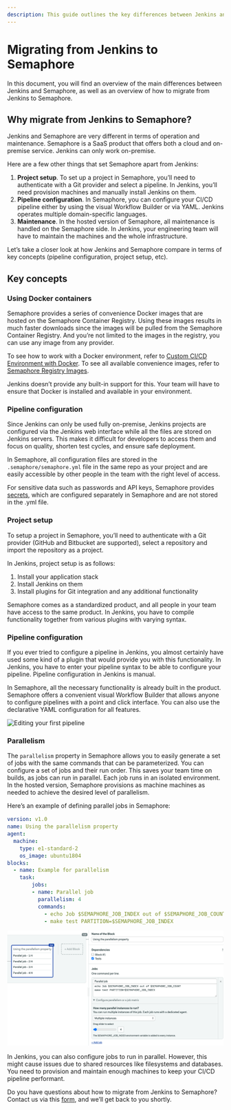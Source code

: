 ```yaml
---
description: This guide outlines the key differences between Jenkins and Semaphore 2.0 and provides you with a direction to migrate to Semaphore 2.0.
---
```


# Migrating from Jenkins to Semaphore

In this document, you will find an overview of the main differences between Jenkins and Semaphore, 
as well as an overview of how to migrate from Jenkins to Semaphore.

## Why migrate from Jenkins to Semaphore?

Jenkins and Semaphore are very different in terms of operation and maintenance. 
Semaphore is a SaaS product that offers both a cloud and on-premise service. Jenkins can only work on-premise.

Here are a few other things that set Semaphore apart from Jenkins:
1. **Project setup**. To set up a project in Semaphore, you’ll need to authenticate with a Git provider and select a pipeline. 
In Jenkins, you’ll need provision machines and manually install Jenkins on them.
2. **Pipeline configuration**. In Semaphore, you can configure your CI/CD pipeline either by using the visual Workflow Builder or via YAML. 
Jenkins operates multiple domain-specific languages.
3. **Maintenance**. In the hosted version of Semaphore, all maintenance is handled on the Semaphore side. 
In Jenkins, your engineering team will have to maintain the machines and the whole infrastructure.

Let’s take a closer look at how Jenkins and Semaphore compare in terms of key concepts (pipeline configuration, project setup, etc).

## Key concepts

### Using Docker containers

Semaphore provides a series of convenience Docker images that are hosted on the Semaphore Container Registry. 
Using these images results in much faster downloads since the images will be pulled from the Semaphore Container Registry. 
And you’re not limited to the images in the registry, you can use any image from any provider.

To see how to work with a Docker environment, refer to [Custom CI/CD Environment with Docker][custom-cicd-docker]. 
To see all available convenience images, refer to [Semaphore Registry Images][semaphore-registry-images].

Jenkins doesn’t provide any built-in support for this. Your team will have to ensure that Docker is installed and available in your environment.

### Pipeline configuration

Since Jenkins can only be used fully on-premise, Jenkins projects are configured via the Jenkins web interface
while all the files are stored on Jenkins servers. 
This makes it difficult for developers to access them and focus on quality, shorten test cycles, and ensure safe deployment.

In Semaphore, all configuration files are stored in the `.semaphore/semaphore.yml` file in the same repo as your project 
and are easily accessible by other people in the team with the right level of access. 

For sensitive data such as passwords and API keys, Semaphore provides [secrets][secrets], 
which are configured separately in Semaphore and are not stored in the .yml file.

### Project setup

To setup a project in Semaphore, you’ll need to authenticate with a Git provider (GitHub and Bitbucket are supported), 
select a repository and import the repository as a project.

In Jenkins, project setup is as follows:

1. Install your application stack
2. Install Jenkins on them
3. Install plugins for Git integration and any additional functionality

Semaphore comes as a standardized product, and all people in your team have access to the same product. 
In Jenkins, you have to compile functionality together from various plugins with varying syntax.

### Pipeline configuration

If you ever tried to configure a pipeline in Jenkins, 
you almost certainly have used some kind of a plugin that would provide you with this functionality. 
In Jenkins, you have to enter your pipeline syntax to be able to configure your pipeline. 
Pipeline configuration in Jenkins is manual.

In Semaphore, all the necessary functionality is already built in the product. 
Semaphore offers a convenient visual Workflow Builder that allows anyone to configure pipelines with a point and click interface. 
You can also use the declarative YAML configuration for all features.

![Editing your first pipeline](migration-guides/first-pipeline.png)

### Parallelism

The `parallelism` property in Semaphore allows you to easily generate a set of jobs with the same commands that can be parameterized. 
You can configure a set of jobs and their run order. This saves your team time on builds, as jobs can run in parallel. 
Each job runs in an isolated environment. In the hosted version, Semaphore provisions as machine machines as needed to achieve
the desired level of parallelism.

Here’s an example of defining parallel jobs in Semaphore:

```yaml
version: v1.0
name: Using the parallelism property
agent:
  machine:
    type: e1-standard-2
    os_image: ubuntu1804
blocks:
  - name: Example for parallelism
    task:
        jobs:
        - name: Parallel job
          parallelism: 4
          commands:
            - echo Job $SEMAPHORE_JOB_INDEX out of $SEMAPHORE_JOB_COUNT
            - make test PARTITION=$SEMAPHORE_JOB_INDEX
```
![Parallelism in Semaphore](migration-guides/parallelism.png)

In Jenkins, you can also configure jobs to run in parallel. However, this might cause issues due to shared resources like filesystems and databases. 
You need to provision and maintain enough machines to keep your CI/CD pipeline performant.

Do you have questions about how to migrate from Jenkins to Semaphore? Contact us via this [form][form], and we’ll get back to you shortly.



[custom-cicd-docker]: ../ci-cd-environment/custom-ci-cd-environment-with-docker.md
[semaphore-registry-images]: ../ci-cd-environment/semaphore-registry-images.md
[secrets]: ../essentials/using-secrets.md
[form]: https://semaphoreci.com/contact
